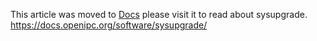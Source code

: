This article was moved to [Docs](https://docs.openipc.org/software/sysupgrade/) please visit it to read about sysupgrade.
https://docs.openipc.org/software/sysupgrade/
